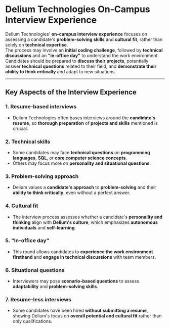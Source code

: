 # Delium Technologies On-Campus Interview Experience

Delium Technologies' **on-campus interview experience** focuses on assessing a candidate's **problem-solving skills** and **cultural fit**, rather than solely on **technical expertise**.  
The process may involve an **initial coding challenge**, followed by **technical discussions** and an **"in-office day"** to understand the work environment.  
Candidates should be prepared to **discuss their projects**, potentially answer **technical questions** related to their field, and **demonstrate their ability to think critically** and adapt to new situations.

---

## Key Aspects of the Interview Experience

### **1. Resume-based interviews**
- Delium Technologies often bases interviews around the **candidate's resume**, so **thorough preparation** of **projects and skills** mentioned is crucial.

### **2. Technical skills**
- Some candidates may face **technical questions** on **programming languages**, **SQL**, or **core computer science concepts**.  
- Others may focus more on **personality and situational questions**.

### **3. Problem-solving approach**
- Delium values a **candidate's approach** to **problem-solving** and their **ability to think critically**, even without a perfect answer.

### **4. Cultural fit**
- The interview process assesses whether a candidate's **personality and thinking** align with **Delium's culture**, which emphasizes **autonomous individuals** and **self-learning**.

### **5. "In-office day"**
- This round allows candidates to **experience the work environment firsthand** and **engage in technical discussions** with team members.

### **6. Situational questions**
- Interviewers may pose **scenario-based questions** to assess **adaptability** and **problem-solving skills**.

### **7. Resume-less interviews**
- Some candidates have been hired **without submitting a resume**, showing Delium's focus on **overall potential and cultural fit** rather than only qualifications.
